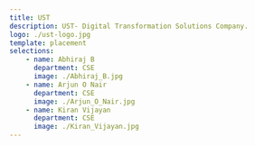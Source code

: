 ```yaml
---
title: UST
description: UST- Digital Transformation Solutions Company.
logo: ./ust-logo.jpg
template: placement
selections:
    - name: Abhiraj B
      department: CSE
      image: ./Abhiraj_B.jpg
    - name: Arjun O Nair
      department: CSE
      image: ./Arjun_O_Nair.jpg
    - name: Kiran Vijayan
      department: CSE
      image: ./Kiran_Vijayan.jpg
---
```


